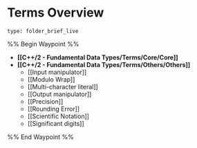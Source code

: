 # Terms Overview
 
```ccard
type: folder_brief_live
```
 
%% Begin Waypoint %%
- **[[C++/2 - Fundamental Data Types/Terms/Core/Core]]**
- **[[C++/2 - Fundamental Data Types/Terms/Others/Others]]**
	- [[Input manipulator]]
	- [[Modulo Wrap]]
	- [[Multi-character literal]]
	- [[Output manipulator]]
	- [[Precision]]
	- [[Rounding Error]]
	- [[Scientific Notation]]
	- [[Significant digits]]

%% End Waypoint %%